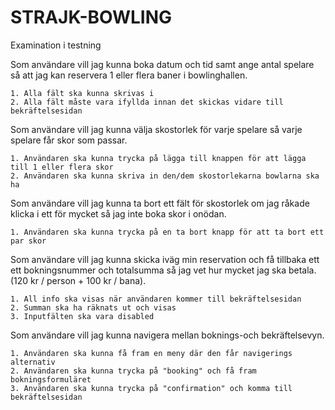 # STRAJK-BOWLING

Examination i testning

Som användare vill jag kunna boka datum och tid samt ange antal spelare så att jag kan reservera 1 eller flera baner i bowlinghallen.

    1. Alla fält ska kunna skrivas i
    2. Alla fält måste vara ifyllda innan det skickas vidare till bekräftelsesidan

Som användare vill jag kunna välja skostorlek för varje spelare så varje spelare får skor som passar.

    1. Användaren ska kunna trycka på lägga till knappen för att lägga till 1 eller flera skor
    2. Användaren ska kunna skriva in den/dem skostorlekarna bowlarna ska ha

Som användare vill jag kunna ta bort ett fält för skostorlek om jag råkade klicka i ett för mycket så jag inte boka skor i onödan.

    1. Användaren ska kunna trycka på en ta bort knapp för att ta bort ett par skor

Som användare vill jag kunna skicka iväg min reservation och få tillbaka ett ett bokningsnummer och totalsumma så jag vet hur mycket jag ska betala. (120 kr / person + 100 kr / bana).

    1. All info ska visas när användaren kommer till bekräftelsesidan
    2. Summan ska ha räknats ut och visas
    3. Inputfälten ska vara disabled

Som användare vill jag kunna navigera mellan boknings-och bekräftelsevyn.

    1. Användaren ska kunna få fram en meny där den får navigerings alternativ
    2. Användaren ska kunna trycka på "booking" och få fram bokningsformuläret
    3. Användaren ska kunna trycka på "confirmation" och komma till bekräftelsesidan
